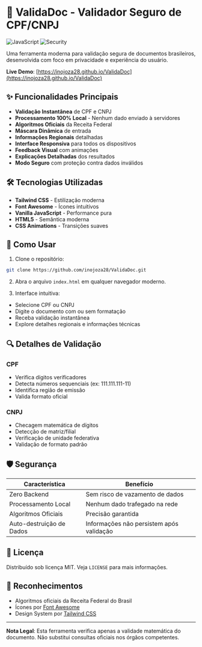 # 📑 ValidaDoc - Validador Seguro de CPF/CNPJ

![JavaScript](https://img.shields.io/badge/JavaScript-ES6+-yellow.svg)
![Security](https://img.shields.io/badge/Security-100%25%20Client--Side-brightgreen)

Uma ferramenta moderna para validação segura de documentos brasileiros, desenvolvida com foco em privacidade e experiência do usuário.

**Live Demo**: [https://inojoza28.github.io/ValidaDoc](https://inojoza28.github.io/ValidaDoc)

## ✨ Funcionalidades Principais

- **Validação Instantânea** de CPF e CNPJ
- **Processamento 100% Local** - Nenhum dado enviado à servidores
- **Algoritmos Oficiais** da Receita Federal
- **Máscara Dinâmica** de entrada
- **Informações Regionais** detalhadas
- **Interface Responsiva** para todos os dispositivos
- **Feedback Visual** com animações
- **Explicações Detalhadas** dos resultados
- **Modo Seguro** com proteção contra dados inválidos

## 🛠 Tecnologias Utilizadas

- **Tailwind CSS** - Estilização moderna
- **Font Awesome** - Ícones intuitivos
- **Vanilla JavaScript** - Performance pura
- **HTML5** - Semântica moderna
- **CSS Animations** - Transições suaves

## 🚀 Como Usar

1. Clone o repositório:
```bash
git clone https://github.com/inojoza28/ValidaDoc.git
```

2. Abra o arquivo `index.html` em qualquer navegador moderno.

3. Interface intuitiva:
- Selecione CPF ou CNPJ
- Digite o documento com ou sem formatação
- Receba validação instantânea
- Explore detalhes regionais e informações técnicas

## 🔍 Detalhes de Validação

### CPF
- Verifica dígitos verificadores
- Detecta números sequenciais (ex: 111.111.111-11)
- Identifica região de emissão
- Valida formato oficial

### CNPJ
- Checagem matemática de dígitos
- Detecção de matriz/filial
- Verificação de unidade federativa
- Validação de formato padrão

## 🛡 Segurança

| Característica | Benefício |
|----------------|-----------|
| Zero Backend | Sem risco de vazamento de dados |
| Processamento Local | Nenhum dado trafegado na rede |
| Algoritmos Oficiais | Precisão garantida |
| Auto-destruição de Dados | Informações não persistem após validação |


## 📄 Licença

Distribuído sob licença MIT. Veja `LICENSE` para mais informações.

## 🙏 Reconhecimentos

- Algoritmos oficiais da Receita Federal do Brasil
- Ícones por [Font Awesome](https://fontawesome.com)
- Design System por [Tailwind CSS](https://tailwindcss.com)

---

**Nota Legal**: Esta ferramenta verifica apenas a validade matemática do documento. Não substitui consultas oficiais nos órgãos competentes.
